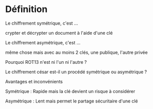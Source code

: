 # Définition

Le chiffrement symétrique, c'est ...

crypter et décrypter un document à l'aide d'une clé


Le chiffrement asymétrique, c'est ...

même chose mais avec au moins 2 clés, une publique, l'autre privée


Pourquoi ROT13 n'est ni l'un ni l'autre ?

Le chiffrement césar est-il un procédé symétrique ou asymétrique ?


Avantages et inconvénients

Symétrique : Rapide mais la clé devient un risque à considérer

Asymétrique : Lent mais permet le partage sécuritaire d'une clé

